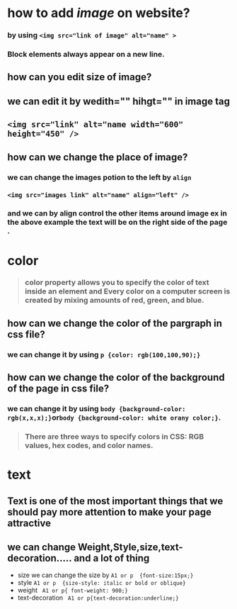 # how to add ***image*** on website?
### by using `<img src="link of image" alt="name" >`
### Block elements always appear on a new line.
## how can you edit size of image?
## we can edit it by wedith="" hihgt="" in image tag 
## `<img src="link" alt="name width="600" height="450" />`
## how can we change the place of image?
### we can change the images potion to the left by `align` 
### `<img src="images link" alt="name" align="left" />`
### and we can by align control the other items around image ex in the above example the text will be on the right side of the page .

# color
> ###  color property allows you to specify the color of text inside an element and Every color on a computer screen is created by mixing amounts of red, green, and blue. 
## how can we change the color of the pargraph in css file?
### we can change it by using `p {color: rgb(100,100,90);}`

## how can we change the color of the background of the page in css file?
### we can change it by using `body {background-color: rgb(x,x,x);}`or`body {background-color: white orany color;}`.
> ### There are three ways to specify colors in CSS: RGB values, hex codes, and color names.


# text 
## Text is one of the most important things that we should pay more attention to make your page attractive
## we can change  Weight,Style,size,text-decoration..... and a lot of thing 

- size we can change the size by `A1 or p  {font-size:15px;}`
- style `A1 or p  {size-style: italic or bold or oblique}`
- weight ` A1 or p{ font-weight: 900;}`
- text-decoration  ` A1 or p{text-decoration:underline;}`
